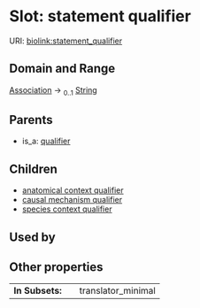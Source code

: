 
# Slot: statement qualifier




URI: [biolink:statement_qualifier](https://w3id.org/biolink/vocab/statement_qualifier)


## Domain and Range

[Association](Association.md) &#8594;  <sub>0..1</sub> [String](types/String.md)

## Parents

 *  is_a: [qualifier](qualifier.md)

## Children

 *  [anatomical context qualifier](anatomical_context_qualifier.md)
 *  [causal mechanism qualifier](causal_mechanism_qualifier.md)
 *  [species context qualifier](species_context_qualifier.md)

## Used by


## Other properties

|  |  |  |
| --- | --- | --- |
| **In Subsets:** | | translator_minimal |

